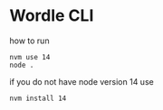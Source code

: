 # Wordle CLI

how to run 
```
nvm use 14
node .
```
if you do not have node version 14 use 

```
nvm install 14
```

